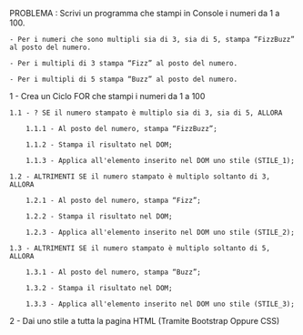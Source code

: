 PROBLEMA : Scrivi un programma che stampi in Console i numeri da 1 a 100. 

    - Per i numeri che sono multipli sia di 3, sia di 5, stampa “FizzBuzz” al posto del numero.

    - Per i multipli di 3 stampa “Fizz” al posto del numero.

    - Per i multipli di 5 stampa “Buzz” al posto del numero.



1 - Crea un Ciclo FOR che stampi i numeri da 1 a 100

    1.1 - ? SE il numero stampato è multiplo sia di 3, sia di 5, ALLORA

        1.1.1 - Al posto del numero, stampa “FizzBuzz”;

        1.1.2 - Stampa il risultato nel DOM;

        1.1.3 - Applica all'elemento inserito nel DOM uno stile (STILE_1);

    1.2 - ALTRIMENTI SE il numero stampato è multiplo soltanto di 3, ALLORA

        1.2.1 - Al posto del numero, stampa “Fizz”;

        1.2.2 - Stampa il risultato nel DOM;

        1.2.3 - Applica all'elemento inserito nel DOM uno stile (STILE_2);

    1.3 - ALTRIMENTI SE il numero stampato è multiplo soltanto di 5, ALLORA

        1.3.1 - Al posto del numero, stampa “Buzz”;

        1.3.2 - Stampa il risultato nel DOM;

        1.3.3 - Applica all'elemento inserito nel DOM uno stile (STILE_3);



2 - Dai uno stile a tutta la pagina HTML (Tramite Bootstrap Oppure CSS)
